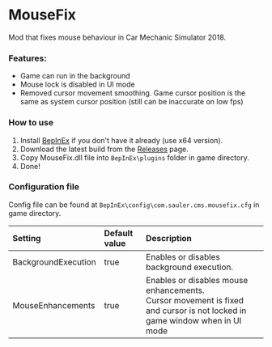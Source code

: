 ﻿# MouseFix
Mod that fixes mouse behaviour in Car Mechanic Simulator 2018. 

### Features:
- Game can run in the background
- Mouse lock is disabled in UI mode
- Removed cursor movement smoothing. Game cursor position is the same as system cursor position (still can be inaccurate on low fps)

### How to use
1. Install [BepInEx](https://bepinex.github.io/bepinex_docs/master/articles/user_guide/installation/index.html#installing-bepinex-1) if you don't have it already (use x64 version).
2. Download the latest build from the [Releases](https://github.com/Sauler/MouseFix/releases/latest) page.
3. Copy MouseFix.dll file into ```BepInEx\plugins``` folder in game directory.
4. Done!

### Configuration file
Config file can be found at ```BepInEx\config\com.sauler.cms.mousefix.cfg``` in game directory.

| Setting             | Default value |               Description                |
| :------------------ |:------------- | :--------------------------------------- |
| BackgroundExecution | true          | Enables or disables background execution. |
| MouseEnhancements   | true          | Enables or disables mouse enhancements.<br> Cursor movement is fixed and cursor is not locked in game window when in UI mode   |
